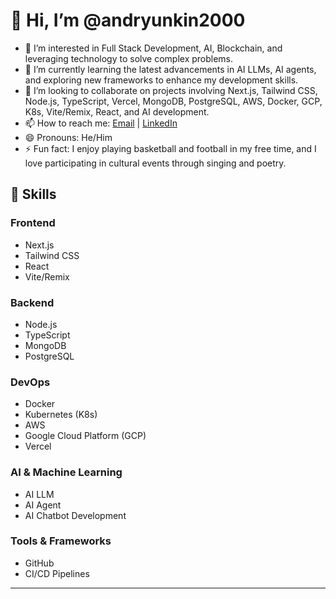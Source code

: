 # 👋 Hi, I’m @andryunkin2000

- 👀 I’m interested in Full Stack Development, AI, Blockchain, and leveraging technology to solve complex problems.
- 🌱 I’m currently learning the latest advancements in AI LLMs, AI agents, and exploring new frameworks to enhance my development skills.
- 💞️ I’m looking to collaborate on projects involving Next.js, Tailwind CSS, Node.js, TypeScript, Vercel, MongoDB, PostgreSQL, AWS, Docker, GCP, K8s, Vite/Remix, React, and AI development.
- 📫 How to reach me: [Email](mailto:andryunkin2000@gmail.com) | [LinkedIn](https://www.linkedin.com/in/illia-andryunkin-60865931a/)
- 😄 Pronouns: He/Him
- ⚡ Fun fact: I enjoy playing basketball and football in my free time, and I love participating in cultural events through singing and poetry.

## 🚀 Skills

### Frontend
- Next.js
- Tailwind CSS
- React
- Vite/Remix

### Backend
- Node.js
- TypeScript
- MongoDB
- PostgreSQL

### DevOps
- Docker
- Kubernetes (K8s)
- AWS
- Google Cloud Platform (GCP)
- Vercel

### AI & Machine Learning
- AI LLM
- AI Agent
- AI Chatbot Development

### Tools & Frameworks
- GitHub
- CI/CD Pipelines

---

<!---
andryunkin2000/andryunkin2000 is a ✨ special ✨ repository because its `README.md` (this file) appears on your GitHub profile.
You can click the Preview link to take a look at your changes.
--->
